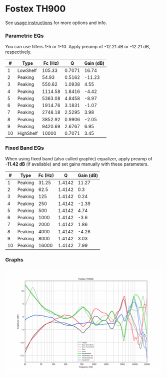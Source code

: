 # Fostex TH900
See [usage instructions](https://github.com/jaakkopasanen/AutoEq#usage) for more options and info.

### Parametric EQs
You can use filters 1-5 or 1-10. Apply preamp of -12.21 dB or -12.21 dB, respectively.

|   # | Type      |   Fc (Hz) |      Q |   Gain (dB) |
|-----|-----------|-----------|--------|-------------|
|   1 | LowShelf  |    105.33 | 0.7071 |       16.74 |
|   2 | Peaking   |     54.93 | 0.5162 |      -11.23 |
|   3 | Peaking   |    550.62 | 1.0938 |        4.55 |
|   4 | Peaking   |   1114.58 | 1.8416 |       -4.42 |
|   5 | Peaking   |   5363.08 | 4.8458 |       -8.97 |
|   6 | Peaking   |   1914.76 | 3.1831 |       -1.07 |
|   7 | Peaking   |   2748.18 | 2.5295 |        3.98 |
|   8 | Peaking   |   3852.92 | 0.9906 |       -2.05 |
|   9 | Peaking   |   9420.69 | 2.6767 |        6.95 |
|  10 | HighShelf |  10000    | 0.7071 |        3.45 |

### Fixed Band EQs
When using fixed band (also called graphic) equalizer, apply preamp of **-11.42 dB** (if available) and set gains manually with these parameters.

|   # | Type    |   Fc (Hz) |      Q |   Gain (dB) |
|-----|---------|-----------|--------|-------------|
|   1 | Peaking |     31.25 | 1.4142 |       11.27 |
|   2 | Peaking |     62.5  | 1.4142 |        0.3  |
|   3 | Peaking |    125    | 1.4142 |        0.24 |
|   4 | Peaking |    250    | 1.4142 |       -1.39 |
|   5 | Peaking |    500    | 1.4142 |        4.74 |
|   6 | Peaking |   1000    | 1.4142 |       -3.6  |
|   7 | Peaking |   2000    | 1.4142 |        1.86 |
|   8 | Peaking |   4000    | 1.4142 |       -4.26 |
|   9 | Peaking |   8000    | 1.4142 |        3.03 |
|  10 | Peaking |  16000    | 1.4142 |        7.99 |

### Graphs
![](./Fostex%20TH900.png)
